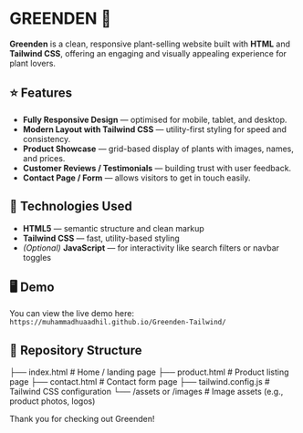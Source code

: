 # GREENDEN 🌿

**Greenden** is a clean, responsive plant-selling website built with **HTML** and **Tailwind CSS**, offering an engaging and visually appealing experience for plant lovers.

## ⭐ Features

- **Fully Responsive Design** — optimised for mobile, tablet, and desktop.
- **Modern Layout with Tailwind CSS** — utility-first styling for speed and consistency.
- **Product Showcase** — grid-based display of plants with images, names, and prices.
- **Customer Reviews / Testimonials** — building trust with user feedback.
- **Contact Page / Form** — allows visitors to get in touch easily.

## 🔧 Technologies Used

- **HTML5** — semantic structure and clean markup  
- **Tailwind CSS** — fast, utility-based styling  
- *(Optional)* **JavaScript** — for interactivity like search filters or navbar toggles

## 🖥️ Demo

You can view the live demo here:  
`https://muhammadhuaadhil.github.io/Greenden-Tailwind/`

## 📁 Repository Structure

├── index.html # Home / landing page
├── product.html # Product listing page
├── contact.html # Contact form page
├── tailwind.config.js # Tailwind CSS configuration
└── /assets or /images # Image assets (e.g., product photos, logos)

Thank you for checking out Greenden!
